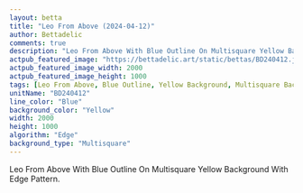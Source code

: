 ```yaml
---
layout: betta
title: "Leo From Above (2024-04-12)"
author: Bettadelic
comments: true
description: "Leo From Above With Blue Outline On Multisquare Yellow Background With Edge Pattern."
actpub_featured_image: "https://bettadelic.art/static/bettas/BD240412.jpg"
actpub_featured_image_width: 2000
actpub_featured_image_height: 1000
tags: [Leo From Above, Blue Outline, Yellow Background, Multisquare Background Pattern, Edge Pattern, April 2024]
unitName: "BD240412"
line_color: "Blue"
background_color: "Yellow"
width: 2000
height: 1000
algorithm: "Edge"
background_type: "Multisquare"
---
```


Leo From Above With Blue Outline On Multisquare Yellow Background With Edge Pattern.

